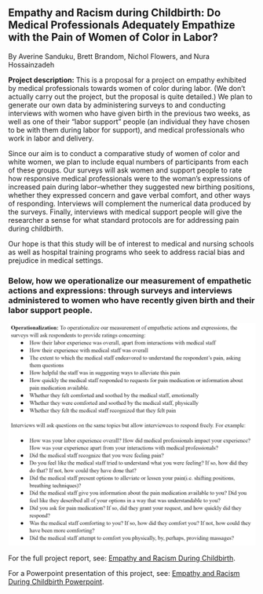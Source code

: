 ## Empathy and Racism during Childbirth: Do Medical Professionals Adequately Empathize with the Pain of Women of Color in Labor?

By Averine Sanduku, Brett Brandom, Nichol Flowers, and Nura Hossainzadeh

**Project description:** This is a proposal for a project on empathy exhibited by medical professionals towards women of color during labor. (We don’t actually carry out the project, but the proposal is quite detailed.) We plan to generate our own data by administering surveys to and conducting interviews with women who have given birth in the previous two weeks, as well as one of their “labor support” people (an individual they have chosen to be with them during labor for support), and medical professionals who work in labor and delivery. 

Since our aim is to conduct a comparative study of women of color and white women, we plan to include equal numbers of participants from each of these groups. Our surveys will ask women and support people to rate how responsive medical professionals were to the woman’s expressions of increased pain during labor–whether they suggested new birthing positions, whether they expressed concern and gave verbal comfort, and other ways of responding. Interviews will complement the numerical data produced by the surveys. Finally, interviews with medical support people will give the researcher a sense for what standard protocols are for addressing pain during childbirth. 

Our hope is that this study will be of interest to medical and nursing schools as well as hospital training programs who seek to address racial bias and prejudice in medical settings.

### Below, how we operationalize our measurement of empathetic actions and expressions: through surveys and interviews administered to women who have recently given birth and their labor support people. 

<img src="images/interview_questions_woc_childbirth.png?raw=true"/>

For the full project report, see: [Empathy and Racism During Childbirth](/pdf/Nura_edits_201_writeup.pdf).

For a Powerpoint presentation of this project, see: [Empathy and Racism During Childbirth Powerpoint](/pdf/201_project_slides.pdf).
